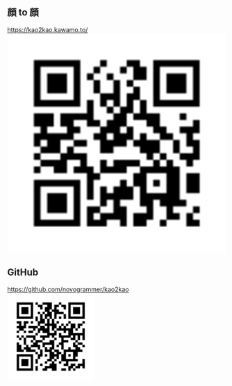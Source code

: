 ## 顔 to 顔
https://kao2kao.kawamo.to/<br>
<img src="./qr-kao2kao-kawamo-to.png" width="600" alt="qr 顔 to 顔">

## GitHub
https://github.com/novogrammer/kao2kao<br>
<img src="./qr-github-com-novogrammer-kao2kao.png" width="200" alt="qr GitHub">

